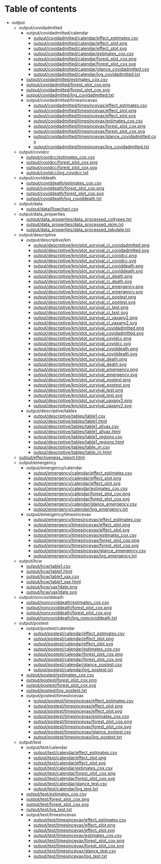 # Table of contents

* output
  * output/covidadmitted
    * output/covidadmitted/calendar
      * [output/covidadmitted/calendar/effect_estimates.csv](output/covidadmitted/calendar/effect_estimates.csv)
      * [output/covidadmitted/calendar/effect_plot.png](output/covidadmitted/calendar/effect_plot.png)
      * [output/covidadmitted/calendar/effect_plot.svg](output/covidadmitted/calendar/effect_plot.svg)
      * [output/covidadmitted/calendar/estimates_cox.csv](output/covidadmitted/calendar/estimates_cox.csv)
      * [output/covidadmitted/calendar/forest_plot_cox.png](output/covidadmitted/calendar/forest_plot_cox.png)
      * [output/covidadmitted/calendar/forest_plot_cox.svg](output/covidadmitted/calendar/forest_plot_cox.svg)
      * [output/covidadmitted/calendar/glance_covidadmitted.csv](output/covidadmitted/calendar/glance_covidadmitted.csv)
      * [output/covidadmitted/calendar/log_covidadmitted.txt](output/covidadmitted/calendar/log_covidadmitted.txt)
    * [output/covidadmitted/estimates_cox.csv](output/covidadmitted/estimates_cox.csv)
    * [output/covidadmitted/forest_plot_cox.png](output/covidadmitted/forest_plot_cox.png)
    * [output/covidadmitted/forest_plot_cox.svg](output/covidadmitted/forest_plot_cox.svg)
    * [output/covidadmitted/log_covidadmitted.txt](output/covidadmitted/log_covidadmitted.txt)
    * output/covidadmitted/timesincevax
      * [output/covidadmitted/timesincevax/effect_estimates.csv](output/covidadmitted/timesincevax/effect_estimates.csv)
      * [output/covidadmitted/timesincevax/effect_plot.png](output/covidadmitted/timesincevax/effect_plot.png)
      * [output/covidadmitted/timesincevax/effect_plot.svg](output/covidadmitted/timesincevax/effect_plot.svg)
      * [output/covidadmitted/timesincevax/estimates_cox.csv](output/covidadmitted/timesincevax/estimates_cox.csv)
      * [output/covidadmitted/timesincevax/forest_plot_cox.png](output/covidadmitted/timesincevax/forest_plot_cox.png)
      * [output/covidadmitted/timesincevax/forest_plot_cox.svg](output/covidadmitted/timesincevax/forest_plot_cox.svg)
      * [output/covidadmitted/timesincevax/glance_covidadmitted.csv](output/covidadmitted/timesincevax/glance_covidadmitted.csv)
      * [output/covidadmitted/timesincevax/log_covidadmitted.txt](output/covidadmitted/timesincevax/log_covidadmitted.txt)
  * output/covidcc
    * [output/covidcc/estimates_cox.csv](output/covidcc/estimates_cox.csv)
    * [output/covidcc/forest_plot_cox.png](output/covidcc/forest_plot_cox.png)
    * [output/covidcc/forest_plot_cox.svg](output/covidcc/forest_plot_cox.svg)
    * [output/covidcc/log_covidcc.txt](output/covidcc/log_covidcc.txt)
  * output/coviddeath
    * [output/coviddeath/estimates_cox.csv](output/coviddeath/estimates_cox.csv)
    * [output/coviddeath/forest_plot_cox.png](output/coviddeath/forest_plot_cox.png)
    * [output/coviddeath/forest_plot_cox.svg](output/coviddeath/forest_plot_cox.svg)
    * [output/coviddeath/log_coviddeath.txt](output/coviddeath/log_coviddeath.txt)
  * output/data
    * [output/data/flowchart.csv](output/data/flowchart.csv)
  * output/data_properties
    * [output/data_properties/data_processed_coltypes.txt](output/data_properties/data_processed_coltypes.txt)
    * [output/data_properties/data_processed_skim.txt](output/data_properties/data_processed_skim.txt)
    * [output/data_properties/data_processed_tabulate.txt](output/data_properties/data_processed_tabulate.txt)
  * output/descriptive
    * output/descriptive/km
      * [output/descriptive/km/plot_survival_ci_covidadmitted.png](output/descriptive/km/plot_survival_ci_covidadmitted.png)
      * [output/descriptive/km/plot_survival_ci_covidadmitted.svg](output/descriptive/km/plot_survival_ci_covidadmitted.svg)
      * [output/descriptive/km/plot_survival_ci_covidcc.png](output/descriptive/km/plot_survival_ci_covidcc.png)
      * [output/descriptive/km/plot_survival_ci_covidcc.svg](output/descriptive/km/plot_survival_ci_covidcc.svg)
      * [output/descriptive/km/plot_survival_ci_coviddeath.png](output/descriptive/km/plot_survival_ci_coviddeath.png)
      * [output/descriptive/km/plot_survival_ci_coviddeath.svg](output/descriptive/km/plot_survival_ci_coviddeath.svg)
      * [output/descriptive/km/plot_survival_ci_death.png](output/descriptive/km/plot_survival_ci_death.png)
      * [output/descriptive/km/plot_survival_ci_death.svg](output/descriptive/km/plot_survival_ci_death.svg)
      * [output/descriptive/km/plot_survival_ci_emergency.png](output/descriptive/km/plot_survival_ci_emergency.png)
      * [output/descriptive/km/plot_survival_ci_emergency.svg](output/descriptive/km/plot_survival_ci_emergency.svg)
      * [output/descriptive/km/plot_survival_ci_postest.png](output/descriptive/km/plot_survival_ci_postest.png)
      * [output/descriptive/km/plot_survival_ci_postest.svg](output/descriptive/km/plot_survival_ci_postest.svg)
      * [output/descriptive/km/plot_survival_ci_test.png](output/descriptive/km/plot_survival_ci_test.png)
      * [output/descriptive/km/plot_survival_ci_test.svg](output/descriptive/km/plot_survival_ci_test.svg)
      * [output/descriptive/km/plot_survival_ci_vaxany2.png](output/descriptive/km/plot_survival_ci_vaxany2.png)
      * [output/descriptive/km/plot_survival_ci_vaxany2.svg](output/descriptive/km/plot_survival_ci_vaxany2.svg)
      * [output/descriptive/km/plot_survival_covidadmitted.png](output/descriptive/km/plot_survival_covidadmitted.png)
      * [output/descriptive/km/plot_survival_covidadmitted.svg](output/descriptive/km/plot_survival_covidadmitted.svg)
      * [output/descriptive/km/plot_survival_covidcc.png](output/descriptive/km/plot_survival_covidcc.png)
      * [output/descriptive/km/plot_survival_covidcc.svg](output/descriptive/km/plot_survival_covidcc.svg)
      * [output/descriptive/km/plot_survival_coviddeath.png](output/descriptive/km/plot_survival_coviddeath.png)
      * [output/descriptive/km/plot_survival_coviddeath.svg](output/descriptive/km/plot_survival_coviddeath.svg)
      * [output/descriptive/km/plot_survival_death.png](output/descriptive/km/plot_survival_death.png)
      * [output/descriptive/km/plot_survival_death.svg](output/descriptive/km/plot_survival_death.svg)
      * [output/descriptive/km/plot_survival_emergency.png](output/descriptive/km/plot_survival_emergency.png)
      * [output/descriptive/km/plot_survival_emergency.svg](output/descriptive/km/plot_survival_emergency.svg)
      * [output/descriptive/km/plot_survival_postest.png](output/descriptive/km/plot_survival_postest.png)
      * [output/descriptive/km/plot_survival_postest.svg](output/descriptive/km/plot_survival_postest.svg)
      * [output/descriptive/km/plot_survival_test.png](output/descriptive/km/plot_survival_test.png)
      * [output/descriptive/km/plot_survival_test.svg](output/descriptive/km/plot_survival_test.svg)
      * [output/descriptive/km/plot_survival_vaxany2.png](output/descriptive/km/plot_survival_vaxany2.png)
      * [output/descriptive/km/plot_survival_vaxany2.svg](output/descriptive/km/plot_survival_vaxany2.svg)
    * output/descriptive/tables
      * [output/descriptive/tables/table1.csv](output/descriptive/tables/table1.csv)
      * [output/descriptive/tables/table1.html](output/descriptive/tables/table1.html)
      * [output/descriptive/tables/table1_allvax.csv](output/descriptive/tables/table1_allvax.csv)
      * [output/descriptive/tables/table1_allvax.html](output/descriptive/tables/table1_allvax.html)
      * [output/descriptive/tables/table1_regions.csv](output/descriptive/tables/table1_regions.csv)
      * [output/descriptive/tables/table1_regions.html](output/descriptive/tables/table1_regions.html)
      * [output/descriptive/tables/table_irr.csv](output/descriptive/tables/table_irr.csv)
      * [output/descriptive/tables/table_irr.html](output/descriptive/tables/table_irr.html)
  * [output/effectiveness_report.html](output/effectiveness_report.html)
  * output/emergency
    * output/emergency/calendar
      * [output/emergency/calendar/effect_estimates.csv](output/emergency/calendar/effect_estimates.csv)
      * [output/emergency/calendar/effect_plot.png](output/emergency/calendar/effect_plot.png)
      * [output/emergency/calendar/effect_plot.svg](output/emergency/calendar/effect_plot.svg)
      * [output/emergency/calendar/estimates_cox.csv](output/emergency/calendar/estimates_cox.csv)
      * [output/emergency/calendar/forest_plot_cox.png](output/emergency/calendar/forest_plot_cox.png)
      * [output/emergency/calendar/forest_plot_cox.svg](output/emergency/calendar/forest_plot_cox.svg)
      * [output/emergency/calendar/glance_emergency.csv](output/emergency/calendar/glance_emergency.csv)
      * [output/emergency/calendar/log_emergency.txt](output/emergency/calendar/log_emergency.txt)
    * output/emergency/timesincevax
      * [output/emergency/timesincevax/effect_estimates.csv](output/emergency/timesincevax/effect_estimates.csv)
      * [output/emergency/timesincevax/effect_plot.png](output/emergency/timesincevax/effect_plot.png)
      * [output/emergency/timesincevax/effect_plot.svg](output/emergency/timesincevax/effect_plot.svg)
      * [output/emergency/timesincevax/estimates_cox.csv](output/emergency/timesincevax/estimates_cox.csv)
      * [output/emergency/timesincevax/forest_plot_cox.png](output/emergency/timesincevax/forest_plot_cox.png)
      * [output/emergency/timesincevax/forest_plot_cox.svg](output/emergency/timesincevax/forest_plot_cox.svg)
      * [output/emergency/timesincevax/glance_emergency.csv](output/emergency/timesincevax/glance_emergency.csv)
      * [output/emergency/timesincevax/log_emergency.txt](output/emergency/timesincevax/log_emergency.txt)
  * output/hcw
    * [output/hcw/table1.csv](output/hcw/table1.csv)
    * [output/hcw/table1.html](output/hcw/table1.html)
    * [output/hcw/table1_vax.csv](output/hcw/table1_vax.csv)
    * [output/hcw/table1_vax.html](output/hcw/table1_vax.html)
    * [output/hcw/vax1date.png](output/hcw/vax1date.png)
    * [output/hcw/vax1date.svg](output/hcw/vax1date.svg)
  * output/noncoviddeath
    * [output/noncoviddeath/estimates_cox.csv](output/noncoviddeath/estimates_cox.csv)
    * [output/noncoviddeath/forest_plot_cox.png](output/noncoviddeath/forest_plot_cox.png)
    * [output/noncoviddeath/forest_plot_cox.svg](output/noncoviddeath/forest_plot_cox.svg)
    * [output/noncoviddeath/log_noncoviddeath.txt](output/noncoviddeath/log_noncoviddeath.txt)
  * output/postest
    * output/postest/calendar
      * [output/postest/calendar/effect_estimates.csv](output/postest/calendar/effect_estimates.csv)
      * [output/postest/calendar/effect_plot.png](output/postest/calendar/effect_plot.png)
      * [output/postest/calendar/effect_plot.svg](output/postest/calendar/effect_plot.svg)
      * [output/postest/calendar/estimates_cox.csv](output/postest/calendar/estimates_cox.csv)
      * [output/postest/calendar/forest_plot_cox.png](output/postest/calendar/forest_plot_cox.png)
      * [output/postest/calendar/forest_plot_cox.svg](output/postest/calendar/forest_plot_cox.svg)
      * [output/postest/calendar/glance_postest.csv](output/postest/calendar/glance_postest.csv)
      * [output/postest/calendar/log_postest.txt](output/postest/calendar/log_postest.txt)
    * [output/postest/estimates_cox.csv](output/postest/estimates_cox.csv)
    * [output/postest/forest_plot_cox.png](output/postest/forest_plot_cox.png)
    * [output/postest/forest_plot_cox.svg](output/postest/forest_plot_cox.svg)
    * [output/postest/log_postest.txt](output/postest/log_postest.txt)
    * output/postest/timesincevax
      * [output/postest/timesincevax/effect_estimates.csv](output/postest/timesincevax/effect_estimates.csv)
      * [output/postest/timesincevax/effect_plot.png](output/postest/timesincevax/effect_plot.png)
      * [output/postest/timesincevax/effect_plot.svg](output/postest/timesincevax/effect_plot.svg)
      * [output/postest/timesincevax/estimates_cox.csv](output/postest/timesincevax/estimates_cox.csv)
      * [output/postest/timesincevax/forest_plot_cox.png](output/postest/timesincevax/forest_plot_cox.png)
      * [output/postest/timesincevax/forest_plot_cox.svg](output/postest/timesincevax/forest_plot_cox.svg)
      * [output/postest/timesincevax/glance_postest.csv](output/postest/timesincevax/glance_postest.csv)
      * [output/postest/timesincevax/log_postest.txt](output/postest/timesincevax/log_postest.txt)
  * output/test
    * output/test/calendar
      * [output/test/calendar/effect_estimates.csv](output/test/calendar/effect_estimates.csv)
      * [output/test/calendar/effect_plot.png](output/test/calendar/effect_plot.png)
      * [output/test/calendar/effect_plot.svg](output/test/calendar/effect_plot.svg)
      * [output/test/calendar/estimates_cox.csv](output/test/calendar/estimates_cox.csv)
      * [output/test/calendar/forest_plot_cox.png](output/test/calendar/forest_plot_cox.png)
      * [output/test/calendar/forest_plot_cox.svg](output/test/calendar/forest_plot_cox.svg)
      * [output/test/calendar/glance_test.csv](output/test/calendar/glance_test.csv)
      * [output/test/calendar/log_test.txt](output/test/calendar/log_test.txt)
    * [output/test/estimates_cox.csv](output/test/estimates_cox.csv)
    * [output/test/forest_plot_cox.png](output/test/forest_plot_cox.png)
    * [output/test/forest_plot_cox.svg](output/test/forest_plot_cox.svg)
    * [output/test/log_test.txt](output/test/log_test.txt)
    * output/test/timesincevax
      * [output/test/timesincevax/effect_estimates.csv](output/test/timesincevax/effect_estimates.csv)
      * [output/test/timesincevax/effect_plot.png](output/test/timesincevax/effect_plot.png)
      * [output/test/timesincevax/effect_plot.svg](output/test/timesincevax/effect_plot.svg)
      * [output/test/timesincevax/estimates_cox.csv](output/test/timesincevax/estimates_cox.csv)
      * [output/test/timesincevax/forest_plot_cox.png](output/test/timesincevax/forest_plot_cox.png)
      * [output/test/timesincevax/forest_plot_cox.svg](output/test/timesincevax/forest_plot_cox.svg)
      * [output/test/timesincevax/glance_test.csv](output/test/timesincevax/glance_test.csv)
      * [output/test/timesincevax/log_test.txt](output/test/timesincevax/log_test.txt)